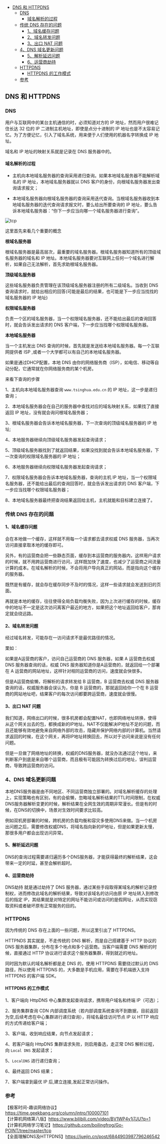 <!-- START doctoc generated TOC please keep comment here to allow auto update -->
<!-- DON'T EDIT THIS SECTION, INSTEAD RE-RUN doctoc TO UPDATE -->

- [DNS 和 HTTPDNS](#dns-%E5%92%8C-httpdns)
  - [DNS](#dns)
    - [域名解析的过程](#%E5%9F%9F%E5%90%8D%E8%A7%A3%E6%9E%90%E7%9A%84%E8%BF%87%E7%A8%8B)
  - [传统 DNS 存在的问题](#%E4%BC%A0%E7%BB%9F-dns-%E5%AD%98%E5%9C%A8%E7%9A%84%E9%97%AE%E9%A2%98)
    - [1、域名缓存问题](#1%E5%9F%9F%E5%90%8D%E7%BC%93%E5%AD%98%E9%97%AE%E9%A2%98)
    - [2、域名转发问题](#2%E5%9F%9F%E5%90%8D%E8%BD%AC%E5%8F%91%E9%97%AE%E9%A2%98)
    - [3、出口 NAT 问题](#3%E5%87%BA%E5%8F%A3-nat-%E9%97%AE%E9%A2%98)
  - [4、DNS 域名更新问题](#4dns-%E5%9F%9F%E5%90%8D%E6%9B%B4%E6%96%B0%E9%97%AE%E9%A2%98)
    - [5、解析延迟问题](#5%E8%A7%A3%E6%9E%90%E5%BB%B6%E8%BF%9F%E9%97%AE%E9%A2%98)
    - [6、运营商劫持](#6%E8%BF%90%E8%90%A5%E5%95%86%E5%8A%AB%E6%8C%81)
  - [HTTPDNS](#httpdns)
    - [HTTPDNS 的工作模式](#httpdns-%E7%9A%84%E5%B7%A5%E4%BD%9C%E6%A8%A1%E5%BC%8F)
  - [参考](#%E5%8F%82%E8%80%83)

<!-- END doctoc generated TOC please keep comment here to allow auto update -->

## DNS 和 HTTPDNS  

### DNS

用户与互联网中的某台主机通信的时，必须知道对方的 IP 地址，然而用户很难记住长达 32 位的 IP 二进制主机地址，即使是点分十进制的 IP 地址也是不太容易记忆。为了方便记忆，引入了域名系统，用来便于人们使用的机器名字转换成 IP 地址。  

域名和 IP 地址的映射关系就是记录在 DNS 服务器中的。   

#### 域名解析的过程  

- 主机向本地域名服务器的查询采⽤递归查询。如果本地域名服务器不能解析域名的 IP 地址，本地域名服务器就以 DNS 客户的身份，向根域名服务器发出查询请求报⽂；

- 本地域名服务器向根域名服务器的查询采⽤迭代查询。当根域名服务器收到本地域名服务器的迭代查询请求报⽂时，要么给出所要查询的 IP 地址，要么告诉本地域名服务器：“你下⼀步应当向哪⼀个域名服务器进⾏查询”。

<img src="/img/ip/ip-application-domain-search.jpg"  alt="tcp" />        

这里首先来看几个重要的概念  

**根域名服务器**  

根域名服务器是最高层次，最重要的域名服务器。根域名服务器知道所有的顶级域名服务器的域名和 IP 地址。本地域名服务器要对互联⽹上任何⼀个域名进⾏解析，如果⾃⼰⽆法解析，⾸先求助根域名服务器。   

**顶级域名服务器**  

这些域名服务器负责管理在该顶级域名服务器注册的所有二级域名。当收到 DNS 查询请求时，就给出相应的回答(可能是最后的结果，也可能是下一步应当找找的域名服务器的 IP 地址)   

**权限域名服务器**  

负责一个区的域名服务器，当一个权限域名服务器，还不能给出最后的查询回答时，就会告诉发出请求的 DNS 客户端，下一步应当找哪个权限域名服务器。   

**本地域名服务器**     

当一个主机发出 DNS 查询的时候，首先就是发送给本地域名服务器。每一个互联网提供者 ISP ,或者一个大学都可以有自己的本地域名服务器。  

如果是通过DHCP配置，本地 DNS 由你的网络服务商（ISP），如电信、移动等自动分配，它通常就在你网络服务商的某个机房。  

来看下查询的步骤  

1、主机向本地域名服务器查询 `www.tsinghua.edu.cn` 的 IP 地址，这一步是递归查询；  

2、本地域名服务器会在自己的服务器中查找对应的域名映射关系，如果找了直接返回 IP 地址，没有就会询问根域名服务器；   

3、根域名服务器会告诉本地域名服务器，下一次查询的顶级域名服务器的 IP 地址;  

4、本地服务器继续向顶级域名服务器发起查询请求；   

5、顶级域名服务器找到了就返回结果，如果没找到就会告诉本地域名服务器，下一次查询的权限域名服务器的 IP 地址；  

6、本地服务器继续向权限域名服务器发起查询请求；  

7、权限域名服务器会告诉本地域名服务器，查询的主机 IP 地址，当一个权限域名服务器，还不能给出最后的查询回答时，就会告诉发出请求的 DNS 客户端，下一步应当找哪个权限域名服务器；     

8、本地域名服务器最终把查询结果返回给主机，主机就能和目标建立连接了。   

### 传统 DNS 存在的问题

#### 1、域名缓存问题  

会在本地做一个缓存，这样就不用每一个请求都去请求权威 DNS 服务器，当再次访问直接拿取本地的缓存即可。  

另外，有的运营商会把一些静态页面，缓存到本运营商的服务器内，这样用户请求的时候，就不用跨运营商进行访问，这样既加快了速度，也减少了运营商之间流量计算的成本。在域名解析的时候，不会将用户导向真正的网站，而是指向这个缓存的服务器。  

既然是有缓存，就会存在缓存同步不及时的情况，这样一些请求就会发送到旧的页面。   

再就是本地的缓存，往往使得全局负载均衡失败，因为上次进行缓存的时候，缓存中的地址不一定是这次访问离客户最近的地方，如果把这个地址返回给客户，那肯定就会绕远路。  

#### 2、域名转发问题  

经过域名转发，可能存在一访问请求不是最优路径的情况。    

栗如：   

如果是A运营商的客户，访问自己运营商的 DNS 服务器，如果 A 运营商去权威 DNS 服务器查询的话，权威 DNS 服务器知道你是A运营商的，就返回给一个部署在 A 运营商的网站地址，这样针对相同运营商的访问，速度就会快很多。   

但是A运营商偷懒，将解析的请求转发给 B 运营商，B 运营商去权威 DNS 服务器查询的话，权威服务器会误认为，你是 B 运营商的，那就返回给你一个在 B 运营商的网站地址吧，结果客户的每次访问都要跨运营商，速度就会很慢。  

#### 3、出口 NAT 问题   

我们知道，网络出口的时候，很多机房都会配置NAT，也即网络地址转换，使得从这个网关出去的包，都换成新的IP地址。NAT不仅能解决IP地址不足的问题，而且还能够有效地避免来自网络外部的攻击，隐藏并保护网络内部的计算机。当然请求返回的时候，在这个网关，再将IP地址转换回去，所以对于访问来说是没有任何问题。    

但是一旦做了网络地址的转换，权威的DNS服务器，就没办法通过这个地址，来判断客户到底是来自哪个运营商，而且极有可能因为转换过后的地址，误判运营商，导致跨运营商的访问。  

### 4、DNS 域名更新问题

本地DNS服务器是由不同地区、不同运营商独立部署的。对域名解析缓存的处理上，实现策略也有区别，有的会偷懒，忽略域名解析结果的TTL时间限制，在权威DNS服务器解析变更的时候，解析结果在全网生效的周期非常漫长。但是有的时候，在DNS的切换中，场景对生效时间要求比较高。

例如双机房部署的时候，跨机房的负载均衡和容灾多使用DNS来做。当一个机房出问题之后，需要修改权威DNS，将域名指向新的IP地址，但是如果更新太慢，那很多用户都会出现访问异常。  

#### 5、解析延迟问题

DNS的查询过程需要递归遍历多个DNS服务器，才能获得最终的解析结果，这会带来一定的时延，甚至会解析超时。  

#### 6、运营商劫持

DNS劫持 就是通过劫持了 DNS 服务器，通过某些手段取得某域名的解析记录控制权，进而修改此域名的解析结果，导致对该域名的访问由原 IP 地址转入到修改后的指定 IP，其结果就是对特定的网址不能访问或访问的是假网址，从而实现窃取资料或者破坏原有正常服务的目的。

### HTTPDNS   

因为传统的 DNS 存在上面的一些问题，所以这里引出了 HTTPDNS。  

HTTPNDS 其实就是，不走传统的 DNS 解析，而是自己搭建基于 HTTP 协议的 DNS 服务器集群，分布在多个地点和多个运营商。当客户端需要 DNS 解析的时候，直接通过 HTTP 协议进行请求这个服务器集群，得到就近的地址。      

同时因为默认的域名解析都是走 DNS 的，使用 HTTPDNS 需要绕过默认的 DNS 路径，所以使用 HTTPDNS 的，大多数是手机应用，需要在手机端嵌入支持 HTTPDNS 的客户端 SDK。   

#### HTTPDNS 的工作模式

1、客户端向 HttpDNS 中心集群发起查询请求，携带用户域名和终端 IP（可选）；  

2、服务集群查询 CDN 内部调度系统（若内部调度系统查询不到数据，目前返回为空,后续考虑在中心集群进行递归查询），将域名最佳访问节点 IP 以 HTTP 响应的方式传递给客户端；  

3、客户端，收到响应结果，向节点发起请求；  

4、若客户端向 HttpDNS 集群请求失败，则启用备选，走正常 DNS 解析过程，向 `Local DNS` 发起请求；  

5、`LocalDNS` 进行递归查询；  

6、最终返回 DNS 结果；  

7、客户端拿到最优 IP 后,建立连接,发起正常访问操作。  

### 参考

【极客时间-趣谈网络协议】https://time.geekbang.org/column/intro/100007101    
【计算机网络第八版】https://www.bilibili.com/video/BV1WP4y1j7JU?p=1    
【计算机网络学习笔记】https://github.com/boilingfrog/Go-POINT/tree/master/tcp    
【全面理解DNS及HTTPDNS】https://juejin.cn/post/6844903987796246542    
